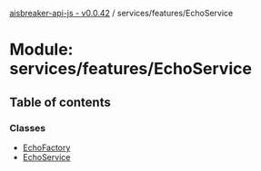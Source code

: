 [aisbreaker-api-js - v0.0.42](../README.md) / services/features/EchoService

# Module: services/features/EchoService

## Table of contents

### Classes

- [EchoFactory](../classes/services_features_EchoService.EchoFactory.md)
- [EchoService](../classes/services_features_EchoService.EchoService.md)
